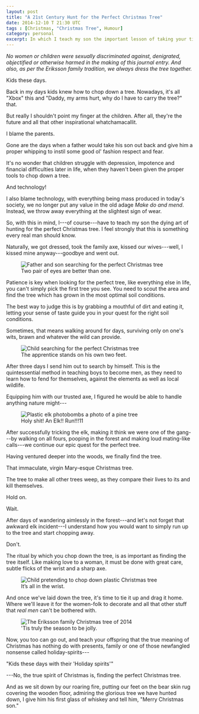 ```yaml
---
layout: post
title: "A 21st Century Hunt for the Perfect Christmas Tree"
date: 2014-12-10 T 21:30 UTC
tags : [Christmas, "Christmas Tree", Humour]
category: personal
excerpt: In which I teach my son the important lesson of taking your time to choose the perfect Christmas tree, by taking him out into the woods to chop his very first tree.
---
```

*No women or children were sexually discriminated against, denigrated, objectified or otherwise harmed in the making of this journal entry. And also, as per the Eriksson family tradition, we always dress the tree together.*

Kids these days.

Back in my days kids knew how to chop down a tree. Nowadays, it's all "Xbox" this and "Daddy, my arms hurt, why do I have to carry the 
tree?" that.

But really I shouldn't point my finger at the children. After all, they're the future and all that other inspirational whatchamacallit.

I blame the parents.

Gone are the days when a father would take his son out back and give him a proper whipping to instil some good ol' fashion respect and fear.

It's no wonder that children struggle with depression, impotence and financial difficulties later in life, when they haven't been given the proper tools to chop down a tree.

And technology!

I also blame technology, with everything being mass produced in today's society, we no longer put any value in the old adage *Make do and mend*. Instead, we throw away everything at the slightest sign of wear.

So, with this in mind, I---of course---have to teach my son the dying art of hunting for the perfect Christmas tree. I feel strongly that this is something every real man should know.

Naturally, we got dressed, took the family axe, kissed our wives---well, I kissed mine anyway---goodbye and went out.

<figure>
	<img class="js-lazy-load" data-original="/assets/posts/2014/december/a-21st-century-hunt-for-the-perfect-christmas-tree/father-and-son-searching-for-the-perfect-christmas-tree.jpg" alt="Father and son searching for the perfect Christmas tree">
	<figcaption>Two pair of eyes are better than one.</figcaption>
</figure>

Patience is key when looking for the perfect tree, like everything else in life, you can't simply pick the first tree you see. You need to scout the area and find the tree which has grown in the most optimal soil conditions.

The best way to judge this is by grabbing a mouthful of dirt and eating it, letting your sense of taste guide you in your quest for the right soil conditions.

Sometimes, that means walking around for days, surviving only on one's wits, brawn and whatever the wild can provide.

<figure>
	<img class="js-lazy-load" data-original="/assets/posts/2014/december/a-21st-century-hunt-for-the-perfect-christmas-tree/child-searching-for-the-perfect-christmas-tree.jpg" alt="Child searching for the perfect Christmas tree">
	<figcaption>The apprentice stands on his own two feet.</figcaption>
</figure>

After three days I send him out to search by himself. This is the quintessential method in teaching boys to become men, as they need to learn how to fend for themselves, against the elements as well as local wildlife.

Equipping him with our trusted axe, I figured he would be able to handle anything nature might---

<figure>
	<img class="js-lazy-load" data-original="/assets/posts/2014/december/a-21st-century-hunt-for-the-perfect-christmas-tree/plastic-elk-photobombs-photo-of-pine-tree.jpg" alt="Plastic elk photobombs a photo of a pine tree">
	<figcaption>Holy shit! An Elk!! Run!!!11</figcaption>
</figure>

After successfully tricking the elk, making it think we were one of the gang---by walking on all fours, pooping in the forest and making loud mating-like calls---we continue our epic quest for the perfect tree.

Having ventured deeper into the woods, we finally find the tree.

That immaculate, virgin Mary-esque Christmas tree.

The tree to make all other trees weep, as they compare their lives to its and kill themselves.

Hold on.

Wait.

After days of wandering aimlessly in the forest---and let's not forget that awkward elk incident---I understand how you would want to simply run up to the tree and start chopping away.

Don't.

The ritual by which you chop down the tree, is as important as finding the tree itself. Like making love to a woman, it must be done with great care, subtle flicks of the wrist and a sharp axe.

<figure>
	<img class="js-lazy-load" data-original="/assets/posts/2014/december/a-21st-century-hunt-for-the-perfect-christmas-tree/child-pretending-to-chop-down-plastic-christmas-tree.jpg" alt="Child pretending to chop down plastic Christmas tree">
	<figcaption>It’s all in the wrist.</figcaption>
</figure>

And once we've laid down the tree, it's time to tie it up and drag it home. Where we'll leave it for the women-folk to decorate and all that other stuff that *real men* can't be bothered with.

<figure>
	<img class="js-lazy-load" data-original="/assets/posts/2014/december/a-21st-century-hunt-for-the-perfect-christmas-tree/the-eriksson-christmas-tree-2014.jpg" alt="The Eriksson family Christmas tree of 2014">
	<figcaption>'Tis truly the season to be jolly.</figcaption>
</figure>

Now, you too can go out, and teach your offspring that the true meaning of Christmas has nothing do with presents, family or one of those newfangled nonsense called holiday-spirits---

"Kids these days with their 'Holiday spirits'"

---No, the true spirit of Christmas is, finding the perfect Christmas tree.

And as we sit down by our roaring fire, putting our feet on the bear skin rug covering the wooden floor, admiring the glorious tree we have hunted down, I give him his first glass of whiskey and tell him, "Merry Christmas son."
